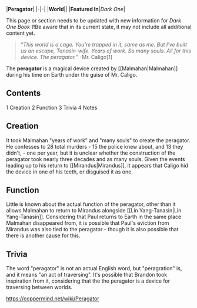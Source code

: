|**Peragator**|
|-|-|
|**World**||
|**Featured In**|*Dark One*|

This page or section needs to be updated with new information for *Dark One Book 1*!Be aware that in its current state, it may not include all additional content yet.

>“*This world is a cage. You're trapped in it, same as me. But I've built us an escape, Tanasin-wife. Years of work. So many souls. All for this device. The peragator.*”
\-Mr. Caligo[1]


The **peragator** is a magical device created by [[Malmahan\|Malmahan]] during his time on Earth under the guise of Mr. Caligo.

## Contents

1 Creation
2 Function
3 Trivia
4 Notes


## Creation
It took Malmahan "years of work" and "many souls" to create the peragator. He confesses to 28 total murders - 15 the police knew about, and 13 they didn't, - one per year, but it is unclear whether the construction of the peragator took nearly three decades and as many souls. Given the events leading up to his return to [[Mirandus\|Mirandus]], it appears that Caligo hid the device in one of his teeth, or disguised it as one.

## Function
Little is known about the actual function of the peragator, other than it allows Malmahan to return to Mirandus alongside [[Lin Yang-Tanasin\|Lin Yang-Tanasin]]. Considering that Paul returns to Earth in the same place Malmahan disappeared from, it is possible that Paul's eviction from Mirandus was also tied to the peragator - though it is also possible that there is another cause for this.

## Trivia
The word "peragator" is not an actual English word, but "peragration" is, and it means "an act of traversing". It's possible that Brandon took inspiration from it, considering that the the peragator is a device for traversing between worlds.


https://coppermind.net/wiki/Peragator